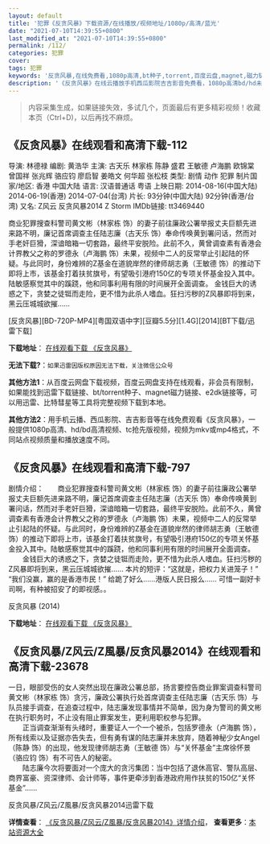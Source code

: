 ```yaml
---
layout: default
title: '犯罪《反贪风暴》下载资源/在线播放/视频地址/1080p/高清/蓝光'
date: "2021-07-10T14:39:55+0800"
last_modified_at: "2021-07-10T14:39:55+0800"
permalink: /112/
categories: 犯罪
cover:
tags: 犯罪
keywords: '反贪风暴,在线免费看,1080p高清,bt种子,torrent,百度云盘,magnet,磁力链,迅雷下载资源'
description: '《反贪风暴》在线云播放手机西瓜影院吉吉影音免费看，1080p高清bd/hd未删减完整版和tc抢先枪版，mkv/mp4格式，附带bt/torrent种子、magnet/磁力链、百度云盘、网盘资源迅雷下载链接'
---
```


>内容采集生成，如果链接失效，多试几个，页面最后有更多精彩视频！收藏本页（Ctrl+D)，以后再找不麻烦。


## 《反贪风暴》在线观看和高清下载-112

导演: 林德禄 编剧: 黄浩华 主演: 古天乐 林家栋 陈静 盛君 王敏德 卢海鹏 欧锦棠 曾国祥 张兆辉 骆应钧 廖启智 姜皓文 何华超 张松枝 类型: 剧情 动作 犯罪 制片国家/地区: 香港 中国大陆 语言: 汉语普通话 粤语 上映日期: 2014-08-16(中国大陆) 2014-06-19(香港) 2014-07-04(台湾) 片长: 93分钟(中国大陆) 92分钟(香港/台湾) 又名: Z风云 反贪风暴2014 Z Storm IMDb链接: tt3469440

商业犯罪搜查科警司黄文彬（林家栋 饰）的妻子前往廉政公署举报丈夫巨额先进来路不明，廉记首席调查主任陆志廉（古天乐 饰）奉命传唤黄到署问话，然而对手老奸巨猾，深谙暗箱一切套路，最终平安脱险。此前不久，黄曾调查素有香港会计界教父之称的罗德永（卢海鹏 饰）未果，视频中二人的反常举止引起陆的怀疑。与此同时，身份难辨的Z基金在道貌岸然的律师胡志勇（王敏德 饰）的推动下即将上市，该基金打着扶贫旗号，有望吸引港府150亿的专项关怀基金投入其中。陆敏感察觉其中的蹊跷，他和同事利用有限的时间展开全面调查。 金钱巨大的诱惑之下，贪婪之徒铤而走险，更不惜为此杀人嗜血。狂扫污秽的Z风暴即将到来，黑云压城城欲摧……


[反贪风暴][BD-720P-MP4][粤国双语中字][豆瓣5.5分][1.4G][2014][BT下载/迅雷下载]

**下载地址**： [在线观看下载 《反贪风暴》](https://www.btdx8.com/torrent/z_storm_2014.html) 


**无法下载?**：`如果迅雷因版权原因无法下载，关注微信公众号 `

**其他方法1**：从百度云网盘下载视频，百度云网盘支持在线观看，非会员有限制，如果能找到迅雷下载链接、bt/torrent种子、magnet磁力链接、e2dk链接等，可以用迅雷、比特彗星等工具将完整视频下载到本地。

**其他方法2**：用手机云播、西瓜影院、吉吉影音等在线免费观看《反贪风暴》，一般提供1080p高清、hd/bd高清视频、tc抢先版视频，视频为mkv或mp4格式，不同站点视频质量和播放速度不同。


## 《反贪风暴》在线观看和高清下载-797

剧情介绍：　　商业犯罪搜查科警司黄文彬（林家栋 饰）的妻子前往廉政公署举报丈夫巨额先进来路不明，廉记首席调查主任陆志廉（古天乐 饰）奉命传唤黄到署问话，然而对手老奸巨猾，深谙暗箱一切套路，最终平安脱险。此前不久，黄曾调查素有香港会计界教父之称的罗德永（卢海鹏 饰）未果，视频中二人的反常举止引起陆的怀疑。与此同时，身份难辨的Z基金在道貌岸然的律师胡志勇（王敏德 饰）的推动下即将上市，该基金打着扶贫旗号，有望吸引港府150亿的专项关怀基金投入其中。陆敏感察觉其中的蹊跷，他和同事利用有限的时间展开全面调查。  　　金钱巨大的诱惑之下，贪婪之徒铤而走险，更不惜为此杀人嗜血。狂扫污秽的Z风暴即将到来，黑云压城城欲摧…… 本片的短评：“这就是，把权力关进笼子！” “我们没赢，赢的是香港市民！” 给跪了好么……港版人民日报么…… 可惜一副好卡司啊，有种被招安了的即视感。。


反贪风暴 (2014)

**下载地址**： [在线观看下载 《反贪风暴》](https://www.btbtdy.me/btdy/dy1572.html) 


## 《反贪风暴/Z风云/Z風暴/反贪风暴2014》在线观看和高清下载-23678

一日，眼部受伤的女人突然出现在廉政公署总部，扬言要控告商业罪案调查科警司黄文彬（林家栋 饰）贪污，廉政公署执行处首席调查主任陆志廉（古天乐 饰）与队员接手调查，在追查过程中，陆志廉发现事情并不简单，因为身为警司的黄文彬在执行职务时，不止没有阻止罪案发生，更利用职权参与犯罪。<br />　　正当调查渐渐有头绪时，重要证人一个一个被杀，包括罗德永（卢海鹏 饰），所有线索以及证据亦告失去，但有勇有谋的陆志廉并未放弃，随着神秘少女Angel（陈静 饰）的出现，他发现律师胡志勇（王敏德 饰）与&ldquo;关怀基金”主席徐怀景（骆应钧 饰）有不可告人的秘密。<br />　　陆志廉今次将要面对一个庞大的贪污集团：当中包括了退休高官、警队高层、商界富豪、资深律师、会计师等，事件更牵涉到香港政府用作扶贫的150亿&ldquo;关怀基金”……


反贪风暴/Z风云/Z風暴/反贪风暴2014迅雷下载

**详情查看**： [《反贪风暴/Z风云/Z風暴/反贪风暴2014》详情介绍](/movie/23678/)， **查看更多**：[本站资源大全](/movie/t/all/)

